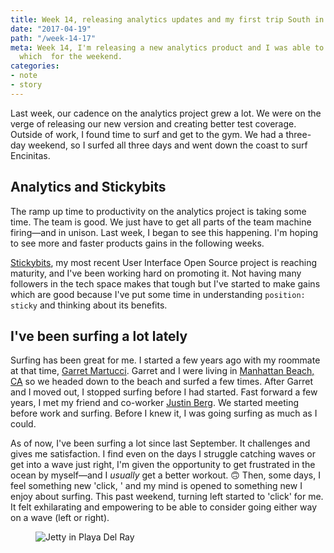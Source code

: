 ```yaml
---
title: Week 14, releasing analytics updates and my first trip South in 2017
date: "2017-04-19"
path: "/week-14-17"
meta: Week 14, I'm releasing a new analytics product and I was able to stay in Encinitas
  which  for the weekend.
categories:
- note
- story
---
```


Last week, our cadence on the analytics project grew a lot. We were on the verge of releasing our new version and creating better test coverage.
Outside of work, I found time to surf and get to the gym. We had a three-day weekend, so I surfed all three days and went down the coast to surf Encinitas.

## Analytics and Stickybits

The ramp up time to productivity on the analytics project is taking some time. The team is good. We just have to get all parts of the team machine firing—and in unison. Last week, I began to see this happening. I'm hoping to see more and faster products gains in the following weeks.

[Stickybits](https://github.com/dollarshaveclub/stickybits), my most recent User Interface Open Source project is reaching maturity, and I've been working hard on promoting it. Not having many followers in the tech space makes that tough but I've started to make gains which are good because I've put some time in understanding `position: sticky` and thinking about its benefits.

## I've been surfing a lot lately

Surfing has been great for me. I started a few years ago with my roommate at that time, [Garret Martucci](http://garretmartucci.com/). Garret and I were living in [Manhattan Beach, CA](https://en.wikipedia.org/wiki/Manhattan_Beach,_California) so we headed down to the beach and surfed a few times. After Garret and I moved out, I stopped surfing before I had started. Fast forward a few years, I met my friend and co-worker [Justin Berg](http://justinintime.com/). We started meeting before work and surfing. Before I knew it, I was going surfing as much as I could.

As of now, I've been surfing a lot since last September. It challenges and gives me satisfaction. I find even on the days I struggle catching waves or get into a wave just right, I'm given the opportunity to get frustrated in the ocean by myself—and I _usually_ get a better workout. 🙃 Then, some days, I feel something new 'click, ' and my mind is opened to something new I enjoy about surfing. This past weekend, turning left started to 'click' for me. It felt exhilarating and empowering to be able to consider going either way on a wave (left or right).

<figure>
  <img src="https://yowainwright.imgix.net/wk-14/carlsbad-1.jpg?w=800&h=800&crop=focalpoint&auto=format" alt="Jetty in Playa Del Ray" />
</figure>
